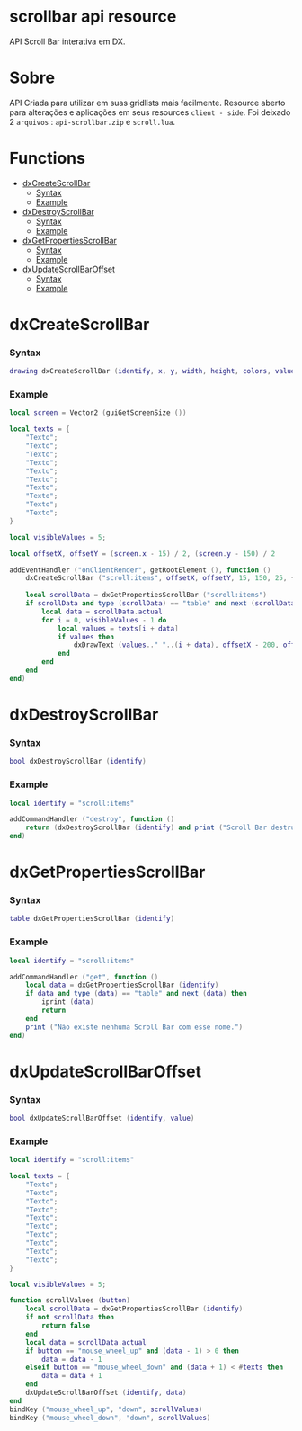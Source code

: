 # scrollbar api resource
API Scroll Bar interativa em DX.

# Sobre
API Criada para utilizar em suas gridlists mais facilmente. Resource aberto para alterações e aplicações em seus resources ```client - side```.
Foi deixado 2 ```arquivos``` : `api-scrollbar.zip` e `scroll.lua`.

# Functions
  - [dxCreateScrollBar](https://github.com/ThigasDevelopment/scrollbar/blob/main/README.md#dxcreatescrollbar)
    - [Syntax](https://github.com/ThigasDevelopment/scrollbar/blob/main/README.md#syntax) 
    - [Example](https://github.com/ThigasDevelopment/scrollbar/blob/main/README.md#example) 
  - [dxDestroyScrollBar](https://github.com/ThigasDevelopment/scrollbar/blob/main/README.md#dxdestroyscrollbar)
    - [Syntax](https://github.com/ThigasDevelopment/scrollbar/blob/main/README.md#syntax-1) 
    - [Example](https://github.com/ThigasDevelopment/scrollbar/blob/main/README.md#example-1) 
  - [dxGetPropertiesScrollBar](https://github.com/ThigasDevelopment/scrollbar/blob/main/README.md#dxgetpropertiesscrollbar)
    - [Syntax](https://github.com/ThigasDevelopment/scrollbar/blob/main/README.md#syntax-2) 
    - [Example](https://github.com/ThigasDevelopment/scrollbar/blob/main/README.md#example-2)
  - [dxUpdateScrollBarOffset](https://github.com/ThigasDevelopment/scrollbar/blob/main/README.md#dxupdatescrollbaroffset)
    - [Syntax](https://github.com/ThigasDevelopment/scrollbar/blob/main/README.md#syntax-3) 
    - [Example](https://github.com/ThigasDevelopment/scrollbar/blob/main/README.md#example-3) 
  
# dxCreateScrollBar

### Syntax

```lua
drawing dxCreateScrollBar (identify, x, y, width, height, colors, value, postGUI)
```

### Example

```lua
local screen = Vector2 (guiGetScreenSize ())

local texts = {
    "Texto";
    "Texto";
    "Texto";
    "Texto";
    "Texto";
    "Texto";
    "Texto";
    "Texto";
    "Texto";
    "Texto";
}

local visibleValues = 5;

local offsetX, offsetY = (screen.x - 15) / 2, (screen.y - 150) / 2

addEventHandler ("onClientRender", getRootElement (), function ()
    dxCreateScrollBar ("scroll:items", offsetX, offsetY, 15, 150, 25, {using = {155, 155, 155, 255}, scroll = {255, 255, 255, 255}, background = {31, 31, 31, 255}}, (#texts - visibleValues) + 1, false)
    
    local scrollData = dxGetPropertiesScrollBar ("scroll:items")
    if scrollData and type (scrollData) == "table" and next (scrollData) then
        local data = scrollData.actual
        for i = 0, visibleValues - 1 do
            local values = texts[i + data]
            if values then
                dxDrawText (values.." "..(i + data), offsetX - 200, offsetY + (i * 25), 50, 50)
            end
        end
    end
end)
```

# dxDestroyScrollBar

### Syntax

```lua
bool dxDestroyScrollBar (identify)
```

### Example

```lua
local identify = "scroll:items"

addCommandHandler ("destroy", function ()
    return (dxDestroyScrollBar (identify) and print ("Scroll Bar destruida com sucesso.") or print ("Ocorreu um erro ao destruir a Scroll Bar."))
end)
```

# dxGetPropertiesScrollBar

### Syntax

```lua
table dxGetPropertiesScrollBar (identify)
```

### Example

```lua
local identify = "scroll:items"

addCommandHandler ("get", function ()
    local data = dxGetPropertiesScrollBar (identify)
    if data and type (data) == "table" and next (data) then
        iprint (data)
        return
    end
    print ("Não existe nenhuma Scroll Bar com esse nome.")
end)
```

# dxUpdateScrollBarOffset

### Syntax

```lua
bool dxUpdateScrollBarOffset (identify, value)
```

### Example

```lua
local identify = "scroll:items"

local texts = {
    "Texto";
    "Texto";
    "Texto";
    "Texto";
    "Texto";
    "Texto";
    "Texto";
    "Texto";
    "Texto";
    "Texto";
}

local visibleValues = 5;

function scrollValues (button)
    local scrollData = dxGetPropertiesScrollBar (identify)
    if not scrollData then
        return false
    end
    local data = scrollData.actual
    if button == "mouse_wheel_up" and (data - 1) > 0 then
        data = data - 1
    elseif button == "mouse_wheel_down" and (data + 1) < #texts then
        data = data + 1
    end
    dxUpdateScrollBarOffset (identify, data)
end
bindKey ("mouse_wheel_up", "down", scrollValues)
bindKey ("mouse_wheel_down", "down", scrollValues)
```
